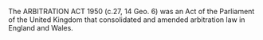 The ARBITRATION ACT 1950 (c.27, 14 Geo. 6) was an Act of the Parliament of the United Kingdom that consolidated and amended arbitration law in England and Wales.
